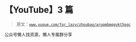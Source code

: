 # 【YouTube】3 篇

> 原文：[`www.yuque.com/for_lazy/zhoubao/arupmbmqgykt5pgc`](https://www.yuque.com/for_lazy/zhoubao/arupmbmqgykt5pgc)

公众号懒人找资源，懒人专属群分享